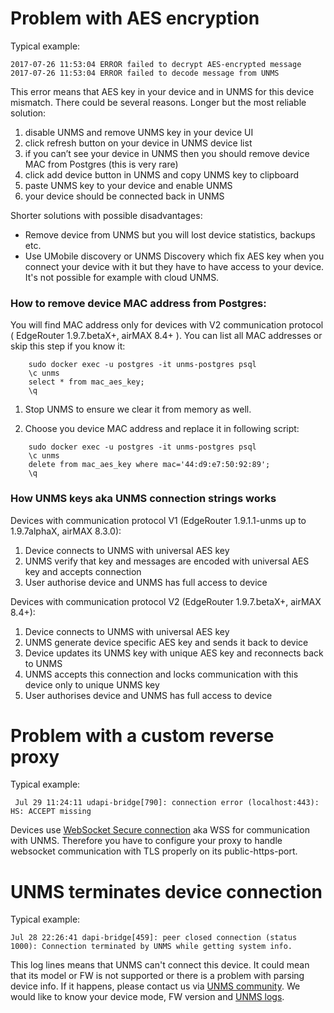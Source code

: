 # Problem with AES encryption

Typical example:

    2017-07-26 11:53:04 ERROR failed to decrypt AES-encrypted message
    2017-07-26 11:53:04 ERROR failed to decode message from UNMS

This error means that AES key in your device and in UNMS for this device mismatch. There could be several reasons. Longer but the most reliable solution:
1. disable UNMS and remove UNMS key in your device UI
2. click refresh button on your device in UNMS device list
3. if you can’t see your device in UNMS then you should remove device MAC from Postgres (this is very rare)
4. click add device button in UNMS and copy UNMS key to clipboard
5. paste UNMS key to your device and enable UNMS
6. your device should be connected back in UNMS

Shorter solutions with possible disadvantages:
* Remove device from UNMS but you will lost device statistics, backups etc.
* Use UMobile discovery or UNMS Discovery which fix AES key when you connect your device with it but they have to have access to your device. It's not possible for example with cloud UNMS.

### How to remove device MAC address from Postgres:
You will find MAC address only for devices with V2 communication protocol ( EdgeRouter 1.9.7.betaX+, airMAX 8.4+ ). You can list all MAC addresses or skip this step if you know it:
```
    sudo docker exec -u postgres -it unms-postgres psql
    \c unms
    select * from mac_aes_key;
    \q
```
1. Stop UNMS to ensure we clear it from memory as well.

2. Choose you device MAC address and replace it in following script:
```
    sudo docker exec -u postgres -it unms-postgres psql
    \c unms
    delete from mac_aes_key where mac='44:d9:e7:50:92:89';
    \q
```
### How UNMS keys aka UNMS connection strings works

Devices with communication protocol V1 (EdgeRouter 1.9.1.1-unms up to 1.9.7alphaX, airMAX 8.3.0):
1. Device connects to UNMS with universal AES key
2. UNMS verify that key and messages are encoded with universal AES key and accepts connection
3. User authorise device and UNMS has full access to device

Devices with communication protocol V2 (EdgeRouter 1.9.7.betaX+, airMAX 8.4+):
1. Device connects to UNMS with universal AES key
2. UNMS generate device specific AES key and sends it back to device
3. Device updates its UNMS key with unique AES key and reconnects back to UNMS
4. UNMS accepts this connection and locks communication with this device only to unique UNMS key
3. User authorises device and UNMS has full access to device

# Problem with a custom reverse proxy

Typical example:

     Jul 29 11:24:11 udapi-bridge[790]: connection error (localhost:443): HS: ACCEPT missing
    
Devices use [WebSocket Secure connection](https://en.wikipedia.org/wiki/WebSocket) aka WSS for communication with UNMS. Therefore you have to configure your proxy to handle websocket communication with TLS properly on its public-https-port.

# UNMS terminates device connection

Typical example:

    Jul 28 22:26:41 dapi-bridge[459]: peer closed connection (status 1000): Connection terminated by UNMS while getting system info.

This log lines means that UNMS can't connect this device. It could mean that its model or FW is not supported or there is a problem with parsing device info. If it happens, please contact us via [UNMS community](https://community.ubnt.com/t5/UNMS-Ubiquiti-Network-Management/bd-p/UNMSBeta). We would like to know your device mode, FW version and [UNMS logs](https://github.com/Ubiquiti-App/UNMS/wiki/Discovery-Troubleshooting#where-to-find-unms-logs).
